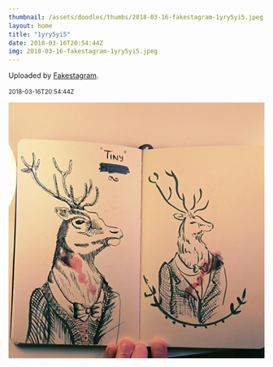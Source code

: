 ```yaml
---
thumbnail: /assets/doodles/thumbs/2018-03-16-fakestagram-1yry5yi5.jpeg
layout: home
title: "1yry5yi5"
date: 2018-03-16T20:54:44Z
img: 2018-03-16-fakestagram-1yry5yi5.jpeg
---
```


Uploaded by [Fakestagram](https://github.com/opyate/fakestagram).

<small>2018-03-16T20:54:44Z</small>

![Uploaded by Fakestagram](2018-03-16-fakestagram-1yry5yi5.jpeg)
